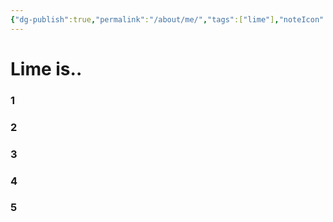 ```yaml
---
{"dg-publish":true,"permalink":"/about/me/","tags":["lime"],"noteIcon":"","created":"2025-02-07 11:03","updated":"2025-05-06T21:42:17+09:00"}
---
```


# Lime is..

### 1
### 2
### 3
### 4
### 5


